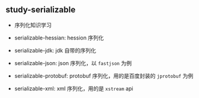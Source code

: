## study-serializable

- 序列化知识学习

- serializable-hessian: hession 序列化

- serializable-jdk: jdk 自带的序列化

- serializable-json: json 序列化，以 `fastjson` 为例

- serializable-protobuf: protobuf 序列化，用的是百度封装的 `jprotobuf` 为例

- serializable-xml: xml 序列化，用的是 `xstream` api
  
